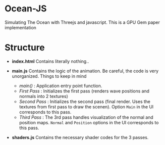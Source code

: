 # Ocean-JS
Simulating The Ocean with Threejs and javascript. This is a GPU Gem paper implementation



# Structure

* **index.html** Contains literally nothing..
* **main.js** Contains the logic of the animation. Be careful, the code is very unorganized. Things to keep in mind
    - *main()* : Application entry point function.
    - *First Pass* : Initializes the first pass (renders wave positions and normals into 2 textures)
    - *Second Pass* : Initializes the second pass (final render. Uses the textures from first pass to draw the scenen). Option `Main` in the UI corresponds to this pass.
    - *Third Pass* : The 3rd pass handles visualization of the normal and position maps. `Normal` and `Position` options in the UI corresponds to this pass.
    
* **shaders.js** Contains the necessary shader codes for the 3 passes.
